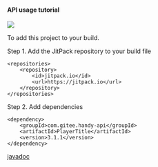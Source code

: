 #### API usage tutorial

[![](https://jitpack.io/v/com.gitee.handy-api/PlayerTitle.svg)](https://jitpack.io/#com.gitee.handy-api/PlayerTitle)

To add this project to your build.

Step 1. Add the JitPack repository to your build file
```
<repositories>
    <repository>
        <id>jitpack.io</id>
        <url>https://jitpack.io</url>
    </repository>
</repositories>
```
Step 2. Add dependencies
```
<dependency>
    <groupId>com.gitee.handy-api</groupId>
    <artifactId>PlayerTitle</artifactId>
    <version>3.1.1</version>
</dependency>
```

[javadoc](https://handy-api.gitee.io/playertitle/)
